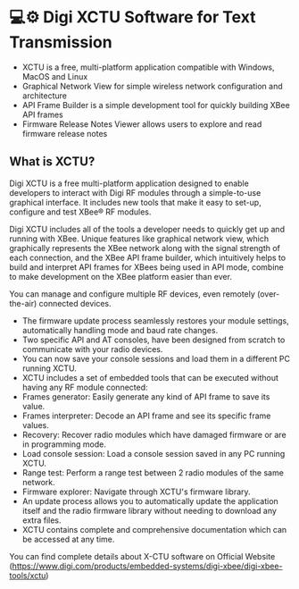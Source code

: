# 💻⚙️ Digi XCTU Software for Text Transmission

- XCTU is a free, multi-platform application compatible with Windows, MacOS and Linux
- Graphical Network View for simple wireless network configuration and architecture
- API Frame Builder is a simple development tool for quickly building XBee API frames
- Firmware Release Notes Viewer allows users to explore and read firmware release notes

## **What is XCTU?**
Digi XCTU is a free multi-platform application designed to enable developers to interact with Digi RF modules through a simple-to-use graphical interface. It includes new tools that make it easy to set-up, configure and test XBee® RF modules.

Digi XCTU includes all of the tools a developer needs to quickly get up and running with XBee. Unique features like graphical network view, which graphically represents the XBee network along with the signal strength of each connection, and the XBee API frame builder, which intuitively helps to build and interpret API frames for XBees being used in API mode, combine to make development on the XBee platform easier than ever.
 

You can manage and configure multiple RF devices, even remotely (over-the-air) connected devices.

- The firmware update process seamlessly restores your module settings, automatically handling mode and baud rate changes.
- Two specific API and AT consoles, have been designed from scratch to communicate with your radio devices.
- You can now save your console sessions and load them in a different PC running XCTU.
- XCTU includes a set of embedded tools that can be executed without having any RF module connected:
- Frames generator: Easily generate any kind of API frame to save its value.
- Frames interpreter: Decode an API frame and see its specific frame values.
- Recovery: Recover radio modules which have damaged firmware or are in programming mode.
- Load console session: Load a console session saved in any PC running XCTU.
- Range test: Perform a range test between 2 radio modules of the same network.
- Firmware explorer: Navigate through XCTU's firmware library.
- An update process allows you to automatically update the application itself and the radio firmware library without needing to download any extra files.
- XCTU contains complete and comprehensive documentation which can be accessed at any time.

You can find complete details about X-CTU software on Official Website (https://www.digi.com/products/embedded-systems/digi-xbee/digi-xbee-tools/xctu)
